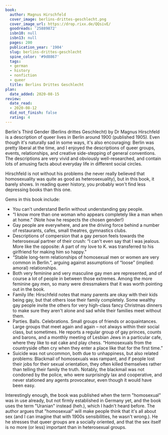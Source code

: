 ```yaml
---
book:
  author: Magnus Hirschfeld
  cover_image: berlins-drittes-geschlecht.png
  cover_image_url: https://drop.rixx.de/QQsivE/
  goodreads: '25889872'
  isbn10: null
  isbn13: null
  pages: 200
  publication_year: '1904'
  slug: berlins-drittes-geschlecht
  spine_color: '#9d8867'
  tags:
  - german
  - history
  - nonfiction
  - queer
  title: Berlins Drittes Geschlecht
plan:
  date_added: 2020-08-15
review:
  date_read:
  - 2020-08-12
  did_not_finish: false
  rating: 4
---
```


Berlin's Third Gender (Berlins drittes Geschlecht) by Dr Magnus Hirschfeld is a description of queer lives in Berlin
around 1900 (published 1905). Even though it's naturally sad in some ways, it's also encouraging: Berlin was pretty
liberal at the time, and I enjoyed the descriptions of queer groups, events, relationships, and creative side-stepping
of general conventions. The descriptions are very vivid and obviously well-researched, and contain lots of amusing facts
about everyday life in different social circles.

Hirschfeld is not without his problems (he never really believed that homosexuality was quite as good as
heterosexuality), but in this book, it barely shows. In reading queer history, you probably won't find less depressing
books than this one.

Gems in this book include:

- You can't understand Berlin without understanding gay people.
- “I know more than one woman who appears completely like a man when at home.” (Note how he respects the chosen gender!)
- Gay people are everywhere, and are the driving force behind a number of restaurants, cafes, small theatres, gymnastics
  clubs.
- Descriptions of compersion that a gay person feels towards the heterosexual partner of their crush: “I can't even say
  that I was jealous. More like the opposite: A part of my love to K. was transferred to his girlfriend for making him
  so happy.”
- “Stable long-term relationships of homosexual men or women are very common in Berlin.”, arguing against assumptions of
  “loose” (implied: amoral) relationships.
- Both very feminine and very masculine gay men are represented, and of course a lot of people in between those
  extremes. Among the more feminine gay men, so many were dressmakers that it was worth pointing out in the book.
- Family life: Hirschfeld notes that many parents are okay with their kids being gay, but that others lose their family
  completely. Some wealthy gay people invite the others for very high-class fancy Christmas dinners to make sure they
  aren't alone and sad while their families meet without them.
- Parties. Balls. Celebrations. Small groups of friends or acquaintances. Large groups that meet again and again – not always within their social class, but
  sometimes. He reports a regular group of gay princes, counts and barons, and a monthly meeting of Lesbian Jews in a
  particular cafe, where they like to eat cake and play chess. “Homosexuals from the countryside often cry when they
  enter a place like that for the first time.”
- Suicide was not uncommon, both due to unhappiness, but also related problems: Blackmail of homosexuals was rampant,
  and if people lost their jobs for their sexual orientation, they often killed themselves rather than telling their
  family the truth. Notably, the blackmail was not condoned by the police, who were surprisingly lax and cooperative,
  and never stationed any agents provocateur, even though it would have been easy.


Interestingly enough, the book was published when the term "homosexual" was in use already, but not firmly established in
Germany yet, and the book uses the term "Uranian" instead (heh.), which I hadn't heard before. The author argues that
"homosexual" will make people think that it's all about sex (and I can imagine that with 1900s sensibilities, he wasn't
wrong.). He he stresses that queer groups are a socially oriented, and that the sex itself is no more (or less)
important than in heterosexual groups.
